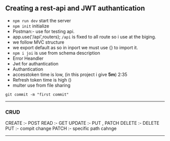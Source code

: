 ## Creating a rest-api and JWT authantication

- `npm run dev` start the server
- `npm init` initialize
- Postman:- use for testing api.
- app.use('/api',routers); `/api` is fixed to all route so i use at the biging.
- we follow MVC structure
- we export default as so in inport we must use {} to import it.
- `npm i joi` is use from schema description
- Error Heandler
- Jwt for authantication
- Authantication
- accesstoken time is low, (in this project i give **5m**) 2:35
- Refresh token time is high ()
- multer use from file sharing

`git commit -m "first commit"`

---

### CRUD

CREATE :- POST
READ :- GET
UPDATE :- PUT , PATCH
DELETE :- DELETE
PUT :- compit change
PATCH :- specific path cahnge

---
